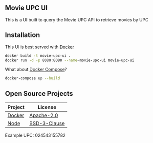 ## Movie UPC UI

This is a UI built to query the Movie UPC API to retrieve movies by UPC

## Installation

This UI is best served with [Docker](https://www.docker.com/)

```bash
docker build -t movie-upc-ui .
docker run -d -p 8080:8080 --name=movie-upc-ui movie-upc-ui
```

What about [Docker Compose](https://docs.docker.com/compose/)?

```bash
docker-compose up --build
```

## Open Source Projects
Project | License
--- | ---
[Docker](https://github.com/docker/docker) | [Apache-2.0](https://github.com/docker/docker/blob/master/LICENSE)
[Node]() | [BSD-3-Clause]()

Example UPC: 024543155782